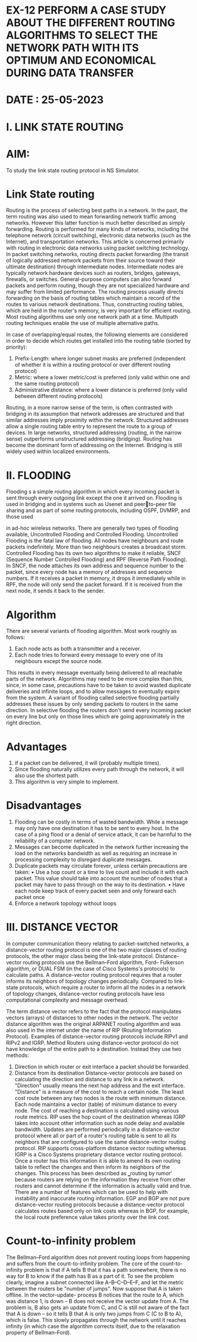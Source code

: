 # EX-12 PERFORM A CASE STUDY ABOUT THE DIFFERENT ROUTING ALGORITHMS TO SELECT THE NETWORK PATH WITH ITS OPTIMUM AND ECONOMICAL DURING DATA TRANSFER

# DATE : 25-05-2023

# I. LINK STATE ROUTING 
# AIM:
To study the link state routing protocol in NS Simulator.
# Link State routing
Routing is the process of selecting best paths in a network. In the past, the term routing was also used 
to mean forwarding network traffic among networks. However this latter function is much better 
described as simply forwarding. Routing is performed for many kinds of networks, including the 
telephone network (circuit switching), electronic data networks (such as
the Internet), and 
transportation networks. This article is concerned primarily with routing in electronic data networks 
using packet switching technology.
In packet switching networks, routing directs packet forwarding (the transit of logically addressed 
network packets from their source toward their ultimate destination) through intermediate nodes. 
Intermediate nodes are typically network hardware devices such as routers, bridges, gateways, 
firewalls, or switches. General-purpose computers can also forward packets and perform routing, 
though they are not specialized hardware and may suffer from limited performance. The routing 
process usually directs forwarding on the basis of routing tables which maintain a record of the routes 
to various network destinations. Thus, constructing routing tables, which are held in the router's 
memory, is very important for efficient routing. Most routing algorithms use only one network path at 
a time. Multipath routing techniques enable the use of multiple alternative paths.

In case of overlapping/equal routes, the following elements are considered in order to decide which 
routes get installed into the routing table (sorted by priority):

1. Prefix-Length: where longer subnet masks are preferred (independent of whether it is within a 
routing protocol or over different routing protocol)
2. Metric: where a lower metric/cost is preferred (only valid within one and the same routing 
protocol)
3. Administrative distance: where a lower distance is preferred (only valid between different 
routing protocols)

Routing, in a more narrow sense of the term, is often contrasted with bridging in its assumption that 
network addresses are structured and that similar addresses imply proximity within the network. 
Structured addresses allow a single routing table entry to represent the route to a group of devices. In 
large networks, structured addressing (routing, in the narrow sense) outperforms unstructured 
addressing (bridging). Routing has become the dominant form of addressing on the Internet. Bridging 
is still widely used within localized environments.
# II. FLOODING
Flooding s a simple routing algorithm in which every incoming packet is sent through every outgoing 
link except the one it arrived on. Flooding is used in bridging and in systems such as Usenet and peerto-peer file sharing and as part of some routing protocols, including OSPF, DVMRP, and those used 

in ad-hoc wireless networks. There are generally two types of flooding available, Uncontrolled 
Flooding and Controlled Flooding. Uncontrolled Flooding is the fatal law of flooding. All nodes have 
neighbours and route packets indefinitely. More than two neighbours creates a broadcast storm.
Controlled Flooding has its own two algorithms to make it reliable, SNCF (Sequence Number 
Controlled Flooding) and RPF (Reverse Path Flooding). In SNCF, the node attaches its own address 
and sequence number to the packet, since every node has a memory of addresses and sequence 
numbers. If it receives a packet in memory, it drops it immediately while in RPF, the node will only 
send the packet forward. If it is received from the next node, it sends it back to the sender.
# Algorithm
There are several variants of flooding algorithm. Most work roughly as follows:
1. Each node acts as both a transmitter and a receiver.
2. Each node tries to forward every message to every one of its neighbours except the source 
node.

This results in every message eventually being delivered to all reachable parts of the network.
Algorithms may need to be more complex than this, since, in some case, precautions have to be taken 
to avoid wasted duplicate deliveries and infinite loops, and to allow messages to eventually expire 
from the system. A variant of flooding called selective flooding partially addresses these issues by 
only sending packets to routers in the same direction. In selective flooding the routers don't send 
every incoming packet on every line but only on those lines which are going approximately in the 
right direction.
# Advantages
1. if a packet can be delivered, it will (probably multiple times).
2. Since flooding naturally utilizes every path through the network, it will also use the shortest 
path.
3. This algorithm is very simple to implement.
# Disadvantages
1. Flooding can be costly in terms of wasted bandwidth. While a message may only have one 
destination it has to be sent to every host. In the case of a ping flood or a denial of service attack, it 
can be harmful to the reliability of a computer network.
2. Messages can become duplicated in the network further increasing the load on the networks 
bandwidth as well as requiring an increase in processing complexity to disregard duplicate messages.
3. Duplicate packets may circulate forever, unless certain precautions are taken:
• Use a hop count or a time to live count and include it with each packet. This value should take 
into account the number of nodes that a packet may have to pass through on the way to its destination.
• Have each node keep track of every packet seen and only forward each packet once
4. Enforce a network topology without loops
# III. DISTANCE VECTOR
In computer communication theory relating to packet-switched networks, a distance-vector 
routing protocol is one of the two major classes of routing protocols, the other major class being the 
link-state protocol. Distance-vector routing protocols use the Bellman–Ford algorithm, Ford–
Fulkerson algorithm, or DUAL FSM (in the case of Cisco Systems's protocols) to calculate paths.
A distance-vector routing protocol requires that a router informs its neighbors of topology 
changes periodically. Compared to link-state protocols, which require a router to inform all the nodes 
in a network of topology changes, distance-vector routing protocols have less computational 
complexity and message overhead.

The term distance vector refers to the fact that the protocol manipulates vectors (arrays) of 
distances to other nodes in the network. The vector distance algorithm was the original ARPANET 
routing algorithm and was also used in the internet under the name of RIP (Routing Information 
Protocol).
Examples of distance-vector routing protocols include RIPv1 and RIPv2 and IGRP. 
Method
Routers using distance-vector protocol do not have knowledge of the entire path to a destination. 
Instead they use two methods:

1. Direction in which router or exit interface a packet should be forwarded.
2. Distance from its destination
Distance-vector protocols are based on calculating the direction and distance to any link in a network. 
"Direction" usually means the next hop address and the exit interface. "Distance" is a measure of the 
cost to reach a certain node. The least cost route between any two nodes is the route with minimum 
distance. Each node maintains a vector (table) of minimum distance to every node. The cost of 
reaching a destination is calculated using various route metrics. RIP uses the hop count of the 
destination whereas IGRP takes into account other information such as node delay and available 
bandwidth.
Updates are performed periodically in a distance-vector protocol where all or part of a router's routing 
table is sent to all its neighbors that are configured to use the same distance-vector routing protocol. 
RIP supports cross-platform distance vector routing whereas IGRP is a Cisco Systems proprietary 
distance vector routing protocol. Once a router has this information it is able to amend its own routing 
table to reflect the changes and then inform its neighbors of the changes. This process has been 
described as ‗routing by rumor‘ because routers are relying on the information they receive from 
other routers and cannot determine if the information is actually valid and true. There are a number of
features which can be used to help with instability and inaccurate routing information.
EGP and BGP are not pure distance-vector routing protocols because a distance-vector protocol 
calculates routes based only on link costs whereas in BGP, for example, the local route preference 
value takes priority over the link cost.
# Count-to-infinity problem
The Bellman–Ford algorithm does not prevent routing loops from happening and suffers from the 
count-to-infinity problem. The core of the count-to-infinity problem is that if A tells B that it has a 
path somewhere, there is no way for B to know if the path has B as a part of it. To see the problem 
clearly, imagine a subnet connected like A–B–C–D–E–F, and let the metric between the routers be 
"number of jumps". Now suppose that A is taken offline. In the vector-update- process B notices that 
the route to A, which was distance 1, is down – B does not receive the vector update from A. The 
problem is, B also gets an update from C, and C is still not aware of the fact that A is down – so it 
tells B that A is only two jumps from C (C to B to A), which is false. This slowly propagates through 
the network until it reaches infinity (in which case the algorithm corrects itself, due to the relaxation 
property of Bellman–Ford).

